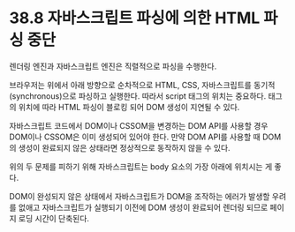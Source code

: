 # 38.8 자바스크립트 파싱에 의한 HTML 파싱 중단

렌더링 엔진과 자바스크립트 엔진은 직렬적으로 파싱을 수행한다.

브라우저는 위에서 아래 방향으로 순차적으로 HTML, CSS, 자바스크립트를 동기적(synchronous)으로 파싱하고 실행한다. 따라서 script 태그의 위치는 중요하다. 태그의 위치에 따라 HTML 파싱이 블로킹 되어 DOM 생성이 지연될 수 있다.

자바스크립트 코드에서 DOM이나 CSSOM을 변경하는 DOM API를 사용할 경우 DOM이나 CSSOM은 이미 생성되어 있어야 한다. 만약 DOM API를 사용할 때 DOM의 생성이 완료되지 않은 상태라면 정상적으로 동작하지 않을 수 있다.

위의 두 문제를 피하기 위해 자바스크립트는 body 요소의 가장 아래에 위치시는 게 좋다.

DOM이 완성되지 않은 상태에서 자바스크립트가 DOM을 조작하는 에러가 발생할 우려를 없애고 자바스크립트가 실행되기 이전에 DOM 생성이 완료되어 렌더링 되므로 페이지 로딩 시간이 단축된다.

